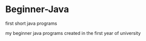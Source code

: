 # Beginner-Java
first short java programs

my beginner java programs created in the first year of university
